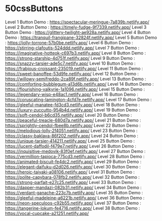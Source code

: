 # 50cssButtons

Level 1 Button Demo : https://spectacular-meringue-7a839b.netlify.app/ <br/>
Level 2 Button Demo : https://timely-fudge-9f7339.netlify.app/
Level 3 Button Demo : https://glittery-twilight-ae928a.netlify.app/
Level 4 Button Demo : https://tranquil-frangipane-32824f.netlify.app/
Level 5 Button Demo : https://jolly-torrone-57b0be.netlify.app/
Level 6 Button Demo : https://stirring-clafoutis-524ddd.netlify.app/
Level 7 Button Demo : https://imaginative-hotteok-c697b3.netlify.app/
Level 8 Button Demo : https://strong-starship-4d751f.netlify.app/
Level 9 Button Demo : https://snazzy-tarsier-ade5c7.netlify.app/
Level 10 Button Demo : https://frabjous-croissant-235019.netlify.app/
Level 11 Button Demo : https://sweet-banoffee-53d9fe.netlify.app/
Level 12 Button Demo : https://willowy-semifreddo-2ca89f.netlify.app/
Level 13 Button Demo : https://comforting-bubblegum-a13d6b.netlify.app/
Level 14 Button Demo : https://flourishing-valkyrie-1a1096.netlify.app/
Level 15 Button Demo : https://legendary-wisp-e48ac1.netlify.app/
Level 16 Button Demo : https://coruscating-lamington-4cfd7e.netlify.app/
Level 17 Button Demo : https://gleeful-manatee-fd3cd3.netlify.app/
Level 18 Button Demo : https://luxury-zuccutto-954b4d.netlify.app/
Level 19 Button Demo : https://soft-cendol-b6cd35.netlify.app/
Level 20 Button Demo : https://peaceful-treacle-680d7a.netlify.app/
Level 21 Button Demo : https://sprightly-cendol-fbee8b.netlify.app/
Level 22 Button Demo : https://melodious-lolly-2f4051.netlify.app/
Level 23 Button Demo : https://classy-baklava-86f202.netlify.app/
Level 24 Button Demo : https://unique-tarsier-414211.netlify.app/
Level 25 Button Demo : https://lucent-daffodil-f479e7.netlify.app/
Level 26 Button Demo : https://inquisitive-medovik-83f0ef.netlify.app/
Level 27 Button Demo : https://vermillion-tapioca-775cd3.netlify.app/
Level 28 Button Demo : https://animated-biscuit-fe4dc2.netlify.app/
Level 29 Button Demo : https://elegant-daifuku-d2d026.netlify.app/
Level 30 Button Demo : https://heroic-taiyaki-a08106.netlify.app/
Level 31 Button Demo : https://polite-capybara-078fb2.netlify.app/
Level 32 Button Demo : https://strong-parfait-e27c25.netlify.app/
Level 33 Button Demo : https://dapper-mandazi-082b31.netlify.app/
Level 34 Button Demo : https://verdant-ganache-223c7b.netlify.app/
Level 35 Button Demo : https://gleeful-madeleine-a6221b.netlify.app/
Level 36 Button Demo : https://neon-speculoos-c92b55.netlify.app/
Level 37 Button Demo : https://tangerine-lokum-fe4716.netlify.app/
Level 38 Button Demo : https://vocal-cupcake-a21251.netlify.app/
